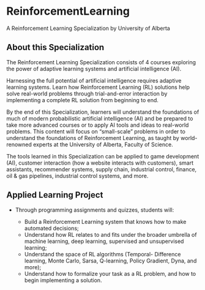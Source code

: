 # ReinforcementLearning
A Reinforcement Learning Specialization by University of Alberta

## About this Specialization

The Reinforcement Learning Specialization consists of 4 courses exploring the power of adaptive learning systems and artificial intelligence (AI).

Harnessing the full potential of artificial intelligence requires adaptive learning systems. Learn how Reinforcement Learning (RL) solutions help solve real-world problems through trial-and-error interaction by implementing a complete RL solution from beginning to end.

By the end of this Specialization, learners will understand the foundations of much of modern probabilistic artificial intelligence (AI) and be prepared to take more advanced courses or to apply AI tools and ideas to real-world problems. This content will focus on “small-scale” problems in order to understand the foundations of Reinforcement Learning, as taught by world-renowned experts at the University of Alberta, Faculty of Science.

The tools learned in this Specialization can be applied to game development (AI), customer interaction (how a website interacts with customers), smart assistants, recommender systems, supply chain, industrial control, finance, oil & gas pipelines, industrial control systems, and more.

## Applied Learning Project

- Through programming assignments and quizzes, students will:

  - Build a Reinforcement Learning system that knows how to make automated decisions;
  - Understand how RL relates to and fits under the broader umbrella of machine learning, deep learning, supervised and unsupervised learning;
  - Understand the space of RL algorithms (Temporal- Difference learning, Monte Carlo, Sarsa, Q-learning, Policy Gradient, Dyna, and more);
  - Understand how to formalize your task as a RL problem, and how to begin implementing a solution.
